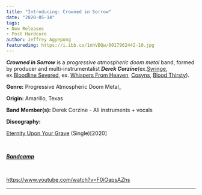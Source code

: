 ```yaml
---
title: "Introducing: Crowned in Sorrow"
date: "2020-05-14"
tags:
- New Releases
- Post Hardcore
author: Jeffrey Agyepong
featuredimg: https://i.ibb.co/1nhVBQw/0017962442-10.jpg
---
```


_**Crowned in Sorrow**_ is a _progressive atmospheric doom metal_ band, formed by producer and multi-instrumentalist _**Derek Corzine**_(ex.[Syringe](https://syringeministry.bandcamp.com/), ex.[Bloodline Severed](https://bloodlinesevered.bandcamp.com), ex. [Whispers From Heaven](https://whisperfromheaven.bandcamp.com/), [Cosyns](https://cosyns.bandcamp.com/), [Blood Thirsty](https://bloodthirstymetal.bandcamp.com/album/woe-to-the-city-of-blood)).

**Genre:** Progressive Atmospheric Doom Metal_

**Origin:** Amarillo, Texas

**Band Member(s):** Derek Corzine - All instruments + vocals

**Discography:**

[Eternity Upon Your Grave](https://crownedinsorrow.bandcamp.com/releases) (Single)\[2020\]

 

_[**Bandcamp**](https://crownedinsorrow.bandcamp.com/releases)_

 

https://www.youtube.com/watch?v=F0iOapsAZhs

* * *

#### 
